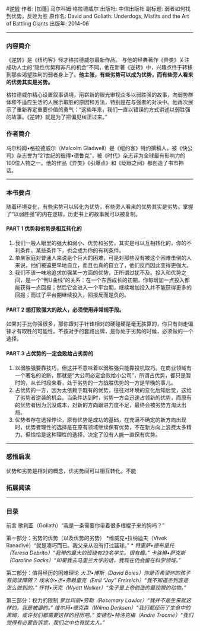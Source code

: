 #[逆转](https://book.douban.com/subject/20480678/)
作者:  [加蓬] 马尔科姆·格拉德威尔
出版社: 中信出版社
副标题: 弱者如何找到优势，反败为胜
原作名: David and Goliath: Underdogs, Misfits and the Art of Battling Giants
出版年: 2014-06
***
### 内容简介 
《逆转》是《纽约客》怪才格拉德威尔最新作品。 与他的经典著作《异类》关注成功人士的“隐性优势和非凡的机会”不同，他在新著《逆转》中，兴趣点终于转移到那些渴望胜利的弱者身上了。**他主张，有些劣势可以成为优势，而有些旁人看来的优势其实是劣势。**

格拉德威尔精心设置叙事语境，用崭新的眼光审视众多以弱胜强的故事，向弱势群体和不适应生活的人展示取胜的原因和方法，特别是在与强者的对决中。他再次展示了重新界定重要价值的勇气：“这些年来，我们一直以错误的方式讲述以弱胜强的故事。《逆转》就是为了把偏见纠正过来。”

### 作者简介 
马尔科姆•格拉德威尔（Malcolm Gladwell）是《纽约客》特约撰稿人，被《快公司》杂志誉为“21世纪的彼得•德鲁克”，被《时代》杂志评为全球最有影响力的100位人物之一。他的作品《异类》《引爆点》和《眨眼之间》都创造了书市神话。

***
### 本书要点
随着环境变化，有些劣势可以转化为优势，有些旁人看来的优势其实是劣势。掌握了“以弱胜强”的内在逻辑，历史书上的故事就可以被复制。

#### PART 1 优势和劣势是相互转化的
1. 我们一般人眼里的强大和弱小、优势和劣势，其实是可以互相转化的，你的不利条件，某些条件下，也会成为你的有利条件。
2. 单亲家庭对普通人来说是个巨大的困难，可是对那些没有被这个困难击倒的人来说，他们被迫更早地自立，而且也真的自立了，他们反而因此变得更强大。
3. 我们不该一味地追求加强某一方面的优势，正所谓过犹不及。投入和优势之间，是一个“倒U曲线”的关系：在一个东西成长的初期，你每增加一点投入都能获得一点回报；然后它会进入一个平台期，继续增加投入并不能获得更多的回报；而过了平台期继续投入，回报反而是负的。

#### PART 2 想打败强大的敌人，必须使用非常规手段。
如果对手比你强很多，那你跟对手针锋相对的硬碰硬是毫无胜算的，你只有剑走偏锋才有取胜的可能性。不按对手的套路出牌，是你处于劣势的时候，必须做的一个选择。

#### PART 3 占优势的一定会败给占劣势的
1. 以弱胜强要靠技巧，但这并不意味着以弱胜强只能靠投机取巧。在商业领域有一个著名的论断，那就是“大公司必定会败给小公司”，所谓占优势，都只是暂时的，从长时段来看，处于劣势的一方战胜优势的一方是早晚的事儿。
2. 占优势的一方，因为太依赖于既有的优势，往往对环境的变化后知后觉，这给了劣势者逆袭的机会。当条件达到时，劣势一方会迅速占领新的优势，而原有的优势者因为沉没成本，对新的方向跟进力度不足，最终会被劣势方淘汰出局。
3. 优势者存在选择悖论，原有优势是成功的基础，在充满不确定的新方向出现时，优势者理性的选择是在原有领域继续保有优势，不在新方向上浪费太多精力。但恰恰是这种理性的选择，决定了没有人能一直保有优势。

***
### 感悟启发
优势和劣势是相对的概念，优劣势间可以相互转化。不能

### 拓展阅读

***
### 目录
前言 
歌利亚（Goliath）“我是一条需要你带着很多根棍子来的狗吗？” 

第一部分：劣势的优势（以及优势的劣势）
*维威克•拉纳迪夫（Vivek Ranadivé）“就是凑巧而已。我父亲从没有打过篮球。” *
*特里萨•德布里托（Teresa Debrito）“我带的最大的班级有29名学生。很有趣。”*
*卡洛琳•萨克斯（Caroline Sacks）“如果我去马里兰大学的话，我现在仍会留在科学领域。”*

第二部分：值得经历的困难理论
*大卫•博斯（David Boies）你是否希望你的孩子有阅读障碍？*
*埃米尔•杰•弗赖雷克（Emil “Jay” Freireich）“我不知道杰到底是怎么做到的。”*
*怀特•沃克（Wyatt Walker）“兔子是上帝创造的最狡猾的动物。”*

第三部分：权力的限制
*萝丝玛丽•劳勒（Rosemary Lawlor）“我并不是生来就这样的。我是被逼的。”*
*维尔玛•德克森（Wilma Derksen）“我们都经历了生命中的黑暗，或许我们都需要这样的经历吧。”*
*安德烈•特洛克梅（André Trocmé）“我们觉得有必要告诉您，我们之中也有犹太人。”*
